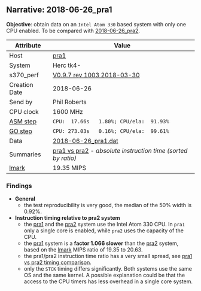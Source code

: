 ## Narrative: 2018-06-26_pra1

**Objective**: obtain data on an `Intel Atom 330` based system with only one CPU enabled. 
To be compared with [2018-06-26_pra2](2018-06-26_pra2.md).

| Attribute | Value |
| --------- | ----- |
| Host   | [pra1](hostinfo_pra1.md) |
| System | Herc tk4- |
| s370_perf | [V0.9.7  rev  1003  2018-03-30](https://github.com/wfjm/s370-perf/blob/2685ff0/codes/s370_perf.asm) |
| Creation Date | 2018-06-26 |
| Send by | Phil Roberts |
| CPU clock | 1600 MHz |
| [ASM step](README_narr.md#user-content-asm) | `CPU:  17.66s   1.80%; CPU/ela:  91.93%` |
| [GO step](README_narr.md#user-content-go)   | `CPU: 273.03s   0.16%; CPU/ela:  99.61%` |
| Data | [2018-06-26_pra1.dat](../data/2018-06-26_pra1.dat) |
| Summaries | [pra1 vs pra2](sum_2018-06-26_pra2_and_pra1.dat) - _absolute instruction time (sorted by ratio)_ |
| [lmark](README_narr.md#user-content-lmark) | 19.35 MIPS |

### <a id="find">Findings</a>
- **General**
  - the test reproducibility is very good, the median of the 50% width is 0.92%.
- **Instruction timing relative to pra2 system**
  - the [pra1](hostinfo_pra1.md) and the [pra2](hostinfo_pra2.md) system use
    the Intel Atom 330 CPU.
    In `pra1` only a single core is enabled, while `pra2` uses the capacity of
    the CPU.
  - the [pra1](hostinfo_pra1.md) system is a **factor 1.066 slower**
    than the [pra2](hostinfo_pra2.md) system,
    based on the [lmark](README_narr.md#user-content-lmark) MIPS ratio of
    19.35 to 20.63.
  - the pra1/pra2 instruction time ratio has a very small spread, see
    [pra1 vs pra2 timing comparison](sum_2018-06-26_pra2_and_pra1.dat).
  - only the `STCK` timing differs significantly. Both systems use the same OS
    and the same kernel. A possible explanation could be that the access to
    the CPU timers has less overhead in a single core system.
